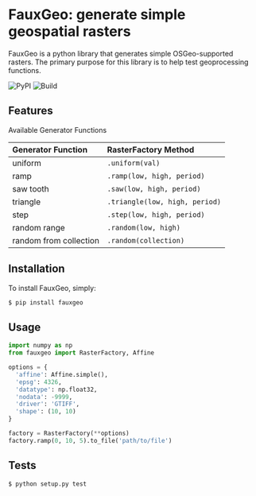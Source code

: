 # FauxGeo: generate simple geospatial rasters

FauxGeo is a python library that generates simple OSGeo-supported rasters.  The primary purpose for this library is to help test geoprocessing functions.

![PyPI](https://badge.fury.io/py/fauxgeo.png)
![Build](https://travis-ci.org/wbierbower/fauxgeo.svg?branch=master)

## Features

Available Generator Functions

| Generator Function | RasterFactory Method     |
| :------------- | :------------- |
| uniform      | `.uniform(val)`      |
| ramp | `.ramp(low, high, period)` |
| saw tooth | `.saw(low, high, period)` |
| triangle | `.triangle(low, high, period)` |
| step | `.step(low, high, period)` |
| random range | `.random(low, high)` |
| random from collection | `.random(collection)` |

## Installation

To install FauxGeo, simply:

```bash
$ pip install fauxgeo
```

## Usage

```python
import numpy as np
from fauxgeo import RasterFactory, Affine

options = {
  'affine': Affine.simple(),
  'epsg': 4326,
  'datatype': np.float32,
  'nodata': -9999,
  'driver': 'GTIFF',
  'shape': (10, 10)
}

factory = RasterFactory(**options)
factory.ramp(0, 10, 5).to_file('path/to/file')
```

## Tests

```bash
$ python setup.py test
```
